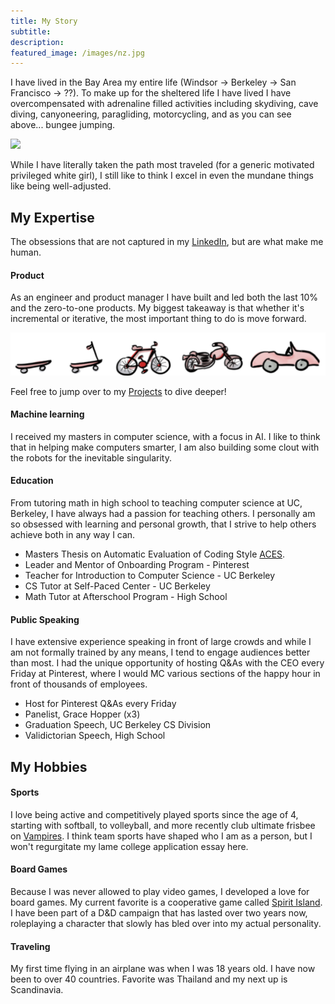 ```yaml
---
title: My Story
subtitle: 
description: 
featured_image: /images/nz.jpg
---
```


I have lived in the Bay Area my entire life (Windsor → Berkeley → San Francisco → ??). To make up for the sheltered life I have lived I have overcompensated with adrenaline filled activities including skydiving, cave diving, canyoneering, paragliding, motorcycling, and as you can see above... bungee jumping. 

![](/images/flip.gif)

While I have literally taken the path most traveled (for a generic motivated privileged white girl), I still like to think I excel in even the mundane things like being well-adjusted. 

## My Expertise

The obsessions that are not captured in my [LinkedIn](linkedin.com/in/stogers), but are what make me human.

#### Product

As an engineer and product manager I have built and led both the last 10% and the zero-to-one products. My biggest takeaway is that whether it's incremental or iterative, the most important thing to do is move forward. 

![](/images/skateboard.png)

Feel free to jump over to my [Projects](/projects) to dive deeper!

#### Machine learning

I received my masters in computer science, with a focus in AI. I like to think that in helping make computers smarter, I am also building some clout with the robots for the inevitable singularity. 

#### Education

From tutoring math in high school to teaching computer science at UC, Berkeley, I have always had a passion for teaching others. I personally am so obsessed with learning and personal growth, that I strive to help others achieve both in any way I can.
* Masters Thesis on Automatic Evaluation of Coding Style [ACES](https://www2.eecs.berkeley.edu/Pubs/TechRpts/2014/EECS-2014-77.html).
* Leader and Mentor of Onboarding Program - Pinterest
* Teacher for Introduction to Computer Science - UC Berkeley
* CS Tutor at Self-Paced Center - UC Berkeley
* Math Tutor at Afterschool Program - High School

#### Public Speaking

I have extensive experience speaking in front of large crowds and while I am not formally trained by any means, I tend to engage audiences better than most. I had the unique opportunity of hosting Q&As with the CEO every Friday at Pinterest, where I would MC various sections of the happy hour in front of thousands of employees. 
* Host for Pinterest Q&As every Friday
* Panelist, Grace Hopper (x3)
* Graduation Speech, UC Berkeley CS Division
* Validictorian Speech, High School

## My Hobbies

#### Sports
I love being active and competitively played sports since the age of 4, starting with softball, to volleyball, and more recently club ultimate frisbee on [Vampires](https://play.usaultimate.org/teams/events/Eventteam/?TeamId=fhbq3%2f9CD8Rxr%2f0e3UitJF3LMT7PQ6596QTq65rtDp0%3d). I think team sports have shaped who I am as a person, but I won't regurgitate my lame college application essay here. 

#### Board Games
Because I was never allowed to play video games, I developed a love for board games. My current favorite is a cooperative game called [Spirit Island](https://boardgamegeek.com/boardgame/162886/spirit-island). I have been part of a D&D campaign that has lasted over two years now, roleplaying a character that slowly has bled over into my actual personality. 

#### Traveling
My first time flying in an airplane was when I was 18 years old. I have now been to over 40 countries. Favorite was Thailand and my next up is Scandinavia. 


